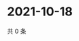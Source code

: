 # 2021-10-18

共 0 条

<!-- BEGIN -->
<!-- 最后更新时间 Mon Oct 18 2021 21:19:47 GMT+0800 (China Standard Time) -->

<!-- END -->
